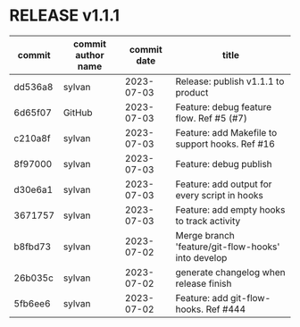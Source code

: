 # RELEASE v1.1.1
| commit | commit author name | commit date | title |
| ---- | ---- | ---- | ---- |
| dd536a8 | sylvan | 2023-07-03 | Release: publish v1.1.1 to product |
| 6d65f07 | GitHub | 2023-07-03 | Feature: debug feature flow. Ref #5 (#7) |
| c210a8f | sylvan | 2023-07-03 | Feature: add Makefile to support hooks. Ref #16 |
| 8f97000 | sylvan | 2023-07-03 | Feature: debug publish |
| d30e6a1 | sylvan | 2023-07-03 | Feature: add output for every script in hooks |
| 3671757 | sylvan | 2023-07-03 | Feature: add empty hooks to track activity |
| b8fbd73 | sylvan | 2023-07-02 | Merge branch 'feature/git-flow-hooks' into develop |
| 26b035c | sylvan | 2023-07-02 | generate changelog when release finish |
| 5fb6ee6 | sylvan | 2023-07-02 | Feature: add git-flow-hooks. Ref #444 |